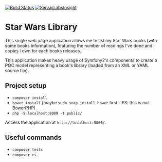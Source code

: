 [![Build Status](https://travis-ci.org/gnutix/swbooks.png?branch=master)](https://travis-ci.org/gnutix/swbooks)
[![SensioLabsInsight](https://insight.sensiolabs.com/projects/e275cb12-5729-4490-baad-a3898fd71ff9/mini.png)](https://insight.sensiolabs.com/projects/e275cb12-5729-4490-baad-a3898fd71ff9)

Star Wars Library
=================

This single web page application allows me to list my Star Wars books (with some books information), featuring the
number of readings I've done and copies I own for each books releases.

This application makes heavy usage of Symfony2's components to create a POO model representing a book's library (loaded
from an XML or YAML source file).

Project setup
-------------

* `composer install`
* `bower install` (maybe `sudo snap install bower` first - PS: this is *not* BowerPHP)
* `php -S localhost:8000 -t public/`

Access the application at `http://localhost:8000/`.

Useful commands
---------------

* `composer tests`
* `composer cs`
